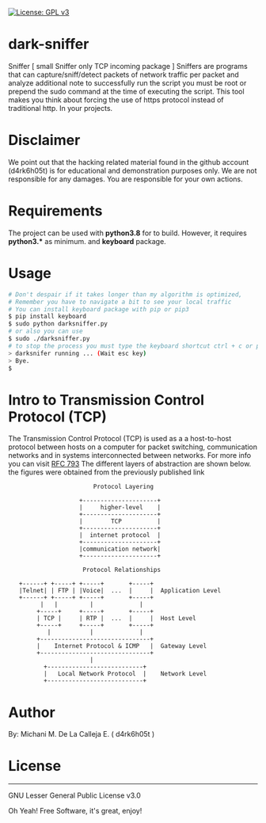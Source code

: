 [![License: GPL v3](https://img.shields.io/badge/License-GPLv3-blue.svg)](https://www.gnu.org/licenses/gpl-3.0)

# dark-sniffer
Sniffer [ small Sniffer only TCP incoming package ] Sniffers are programs that can capture/sniff/detect packets of network traffic per packet and analyze additional note to successfully run the script you must be root or prepend the sudo command at the time of executing the script. This tool makes you think about forcing the use of https protocol instead of traditional http. In your projects.

# Disclaimer
We point out that the hacking related material found in the github account (d4rk6h05t) is for educational and demonstration purposes only.
We are not responsible for any damages. You are responsible for your own actions.

# Requirements
The project can be used with **python3.8** for to build. However, it requires __python3.*__ as minimum.
 and **keyboard** package.

# Usage
```sh
# Don't despair if it takes longer than my algorithm is optimized, 
# Remember you have to navigate a bit to see your local traffic
# You can install keyboard package with pip or pip3
$ pip install keyboard
$ sudo python darksniffer.py
# or also you can use
$ sudo ./darksniffer.py
# to stop the process you must type the keyboard shortcut ctrl + c or press  several times esc to exit!
> darksnifer running ... (Wait esc key)
> Bye.
$

```
# Intro to Transmission Control Protocol (TCP)
The Transmission Control Protocol (TCP) is used as a a host-to-host protocol between hosts on a computer for packet switching,
communication networks and in systems interconnected between networks.
For more info you can visit [RFC 793](https://tools.ietf.org/html/rfc793)
The different layers of abstraction are shown below. the figures were obtained from the previously published link
                            
                            Protocol Layering

                        +---------------------+
                        |     higher-level    |
                        +---------------------+
                        |        TCP          |
                        +---------------------+
                        |  internet protocol  |
                        +---------------------+
                        |communication network|
                        +---------------------+
                        
                         Protocol Relationships 

       +------+ +-----+ +-----+       +-----+
       |Telnet| | FTP | |Voice|  ...  |     |  Application Level
       +------+ +-----+ +-----+       +-----+
             |   |         |             |
            +-----+     +-----+       +-----+
            | TCP |     | RTP |  ...  |     |  Host Level
            +-----+     +-----+       +-----+
               |           |             |
            +-------------------------------+
            |    Internet Protocol & ICMP   |  Gateway Level
            +-------------------------------+
                           |
              +---------------------------+
              |   Local Network Protocol  |    Network Level
              +---------------------------+

                         


# Author
By: Michani M. De La Calleja E. ( d4rk6h05t ) 


# License
----

GNU Lesser General Public License v3.0

Oh Yeah! Free Software,  it's great, enjoy!
